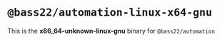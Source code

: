 # `@bass22/automation-linux-x64-gnu`

This is the **x86_64-unknown-linux-gnu** binary for `@bass22/automation`
